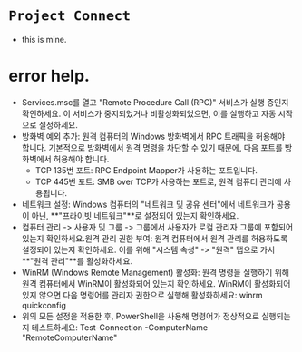 # `Project Connect`
  - this is mine.
# error help.
  -  Services.msc를 열고 "Remote Procedure Call (RPC)" 서비스가 실행 중인지 확인하세요. 이 서비스가 중지되었거나 비활성화되었으면, 이를 실행하고 자동 시작으로 설정하세요.
  -  방화벽 예외 추가: 원격 컴퓨터의 Windows 방화벽에서 RPC 트래픽을 허용해야 합니다. 기본적으로 방화벽에서 원격 명령을 차단할 수 있기 때문에, 다음 포트를 방화벽에서 허용해야 합니다.
       - TCP 135번 포트: RPC Endpoint Mapper가 사용하는 포트입니다.
       - TCP 445번 포트: SMB over TCP가 사용하는 포트로, 원격 컴퓨터 관리에 사용됩니다.
  - 네트워크 설정: Windows 컴퓨터의 "네트워크 및 공유 센터"에서 네트워크가 공용이 아닌, **"프라이빗 네트워크"**로 설정되어 있는지 확인하세요.
  - 컴퓨터 관리 -> 사용자 및 그룹 -> 그룹에서 사용자가 로컬 관리자 그룹에 포함되어 있는지 확인하세요.원격 관리 권한 부여: 원격 컴퓨터에서 원격 관리를 허용하도록 설정되어 있는지 확인하세요. 이를 위해 "시스템 속성" -> "원격" 탭으로 가서 **"원격 관리"**를 활성화하세요.
  - WinRM (Windows Remote Management) 활성화: 원격 명령을 실행하기 위해 원격 컴퓨터에서 WinRM이 활성화되어 있는지 확인하세요. WinRM이 활성화되어 있지 않으면 다음 명령어를 관리자 권한으로 실행해 활성화하세요: winrm quickconfig
  - 위의 모든 설정을 적용한 후, PowerShell을 사용해 명령어가 정상적으로 실행되는지 테스트하세요: Test-Connection -ComputerName "RemoteComputerName"
